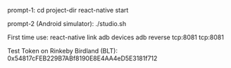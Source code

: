 prompt-1:
cd project-dir
react-native start

prompt-2 (Android simulator):
./studio.sh

First time use:
react-native link
adb devices
adb reverse tcp:8081 tcp:8081

Test Token on Rinkeby
Birdland (BLT): 0x54817cFEB229B7ABf8190E8E4AA4eD5E3181f712